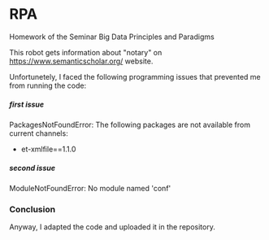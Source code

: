 # RPA
Homework of the Seminar Big Data Principles and Paradigms

This robot gets information about "notary" on https://www.semanticscholar.org/ website.

Unfortunetely, I faced the following programming issues that prevented me from running the code:

##### first issue 

PackagesNotFoundError: The following packages are not available from current channels:

  - et-xmlfile==1.1.0
  
 ##### second issue
 
 ModuleNotFoundError: No module named 'conf'
 
 ### Conclusion
 
 Anyway, I adapted the code and uploaded it in the repository.
